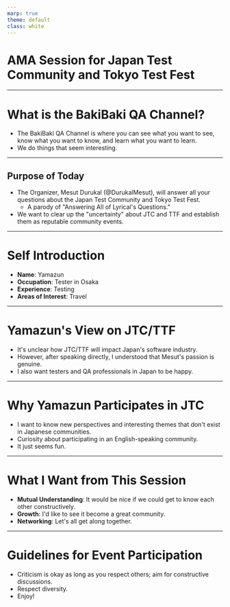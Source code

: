 ```yaml
---
marp: true
theme: default
class: white
---
```


# AMA Session for Japan Test Community and Tokyo Test Fest

---

# What is the BakiBaki QA Channel?
- The BakiBaki QA Channel is where you can see what you want to see, know what you want to know, and learn what you want to learn.
- We do things that seem interesting.

<!--
バキバキQAチャンネルとは、見たいものをみて、知りたいことを知り、学びたいことを学ぶ場です。
面白いことはなんでもします。
-->

---

## Purpose of Today
- The Organizer, Mesut Durukal (@DurukalMesut), will answer all your questions about the Japan Test Community and Tokyo Test Fest.
    - A parody of "Answering All of Lyrical's Questions."
- We want to clear up the "uncertainty" about JTC and TTF and establish them as reputable community events.

<!--
今日の趣旨としては、Japan Test CommunityとTokyo Test Festに対する質問をオーガーナイザーのメストが全部答えます。
これって実は「リリカルの質問の全部答える」というイベントのパロディーです。
なんにせよ、JTCとTTFの「よくわからん」を払拭したいというのが今回の趣旨です。
-->

---

# Self Introduction
- **Name**: Yamazun
- **Occupation**: Tester in Osaka
- **Experience**: Testing
- **Areas of Interest**: Travel

---

# Yamazun's View on JTC/TTF
- It's unclear how JTC/TTF will impact Japan's software industry.
- However, after speaking directly, I understood that Mesut's passion is genuine.
- I also want testers and QA professionals in Japan to be happy.

<!--
私の見解なんですが、JTCやTTFが日本の界隈にどうインパクトするかよくわかってないです。
ただ、実際にメストと喋ってみて、この人の情熱は本物なんじゃないかなーと思ったりします。
そんで、私は日本で活動しているQAとテスターが幸せになったらいいと思ってます。
この人がどういう人であれ、そうであればいいと思ってます。
-->

---

# Why Yamazun Participates in JTC
- I want to know new perspectives and interesting themes that don't exist in Japanese communities.
- Curiosity about participating in an English-speaking community.
- It just seems fun.

<!---
何で私がここにいるかって話なんですが、
私はJTCとかTTFで、日本のコミュニティにない新しい視点や面白いテーマに触れたいと思っています。それを期待しています。
あと、私自身英語喋れないんですけど、メストやクリスが受け入れてくれたのもあって、英語圏のコミュニティに参加することの好奇心を満たしたいと思います
あと楽しそうだからですね。

--->

---

# What I Want from This Session
- **Mutual Understanding**: It would be nice if we could get to know each other constructively.
- **Growth**: I'd like to see it become a great community.
- **Networking**: Let's all get along together.

<!---
# このセッションに望むこと
- 相互理解**： 建設的にお互いを知ることができれば良い。
- 成長**： 素晴らしいコミュニティになってほしい。
- ネットワーク**： みんなで仲良くしましょう。
--->

---

# Guidelines for Event Participation
- Criticism is okay as long as you respect others; aim for constructive discussions.
- Respect diversity.
- Enjoy!

<!---
# イベント参加ガイドライン
- 他者を尊重する限り、批判は構わない。建設的な議論を目指すこと。
- 多様性を尊重しましょう。
- 楽しみましょう！
--->